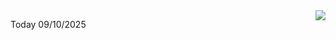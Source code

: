 <img align="right" src="https://media.giphy.com/media/M9gbBd9nbDrOTu1Mqx/giphy.gif">


Today 09/10/2025
